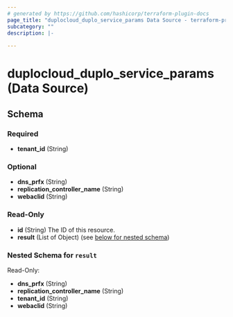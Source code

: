```yaml
---
# generated by https://github.com/hashicorp/terraform-plugin-docs
page_title: "duplocloud_duplo_service_params Data Source - terraform-provider-duplocloud"
subcategory: ""
description: |-
  
---
```


# duplocloud_duplo_service_params (Data Source)





<!-- schema generated by tfplugindocs -->
## Schema

### Required

- **tenant_id** (String)

### Optional

- **dns_prfx** (String)
- **replication_controller_name** (String)
- **webaclid** (String)

### Read-Only

- **id** (String) The ID of this resource.
- **result** (List of Object) (see [below for nested schema](#nestedatt--result))

<a id="nestedatt--result"></a>
### Nested Schema for `result`

Read-Only:

- **dns_prfx** (String)
- **replication_controller_name** (String)
- **tenant_id** (String)
- **webaclid** (String)


